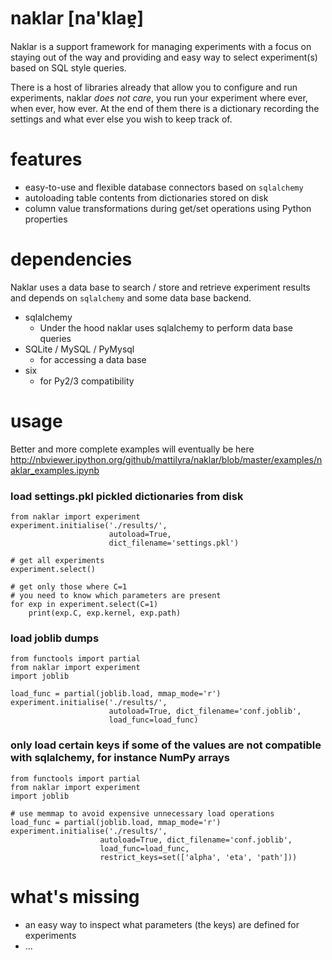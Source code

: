 naklar [na'klaɐ̯]
======

Naklar is a support framework for managing experiments with a focus on staying out of the way and providing and easy way to select experiment(s) based on SQL style queries.

There is a host of libraries already that allow you to configure and run experiments, naklar _does not care_, you run your experiment where ever, when ever, how ever. At the end of them there is a dictionary recording the settings and what ever else you wish to keep track of.



features
========
- easy-to-use and flexible database connectors based on `sqlalchemy`
- autoloading table contents from dictionaries stored on disk
- column value transformations during get/set operations using Python properties

dependencies
============
Naklar uses a data base to search / store and retrieve experiment results and depends on `sqlalchemy` and some data base backend.
- sqlalchemy
  - Under the hood naklar uses sqlalchemy to perform data base queries
- SQLite / MySQL / PyMysql
  - for accessing a data base
- six
    - for Py2/3 compatibility

usage
=====

Better and more complete examples will eventually be here http://nbviewer.ipython.org/github/mattilyra/naklar/blob/master/examples/naklar_examples.ipynb

### load settings.pkl pickled dictionaries from disk
    from naklar import experiment
    experiment.initialise('./results/',
                          autoload=True,
                          dict_filename='settings.pkl')

    # get all experiments
    experiment.select()

    # get only those where C=1
    # you need to know which parameters are present
    for exp in experiment.select(C=1)
        print(exp.C, exp.kernel, exp.path)

### load joblib dumps
    from functools import partial
    from naklar import experiment
    import joblib

    load_func = partial(joblib.load, mmap_mode='r')
    experiment.initialise('./results/',
                          autoload=True, dict_filename='conf.joblib',
                          load_func=load_func)

### only load certain keys if some of the values are not compatible with sqlalchemy, for instance NumPy arrays
    from functools import partial
    from naklar import experiment
    import joblib

    # use memmap to avoid expensive unnecessary load operations
    load_func = partial(joblib.load, mmap_mode='r')
    experiment.initialise('./results/',
                        autoload=True, dict_filename='conf.joblib',
                        load_func=load_func,
                        restrict_keys=set(['alpha', 'eta', 'path']))

what's missing
==============
- an easy way to inspect what parameters (the keys) are defined for experiments
- ...
